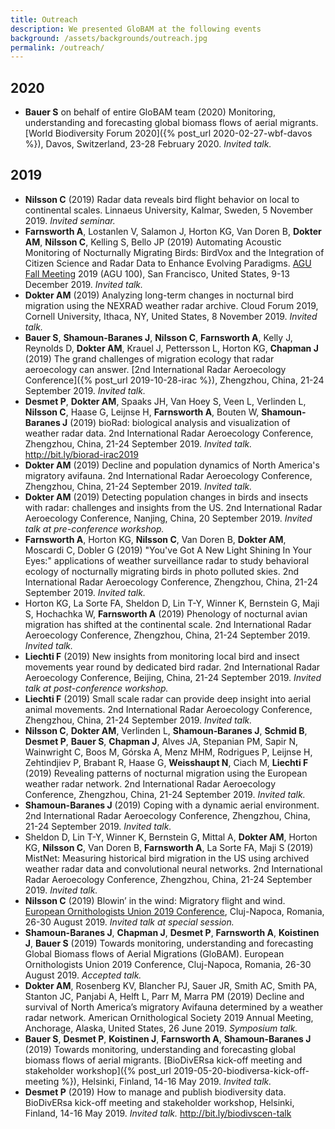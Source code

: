 ```yaml
---
title: Outreach
description: We presented GloBAM at the following events
background: /assets/backgrounds/outreach.jpg
permalink: /outreach/
---
```


## 2020

- **Bauer S** on behalf of entire GloBAM team (2020) Monitoring, understanding and forecasting global biomass flows of aerial migrants. [World Biodiversity Forum 2020]({% post_url 2020-02-27-wbf-davos %}), Davos, Switzerland, 23-28 February 2020. _Invited talk._

## 2019

- **Nilsson C** (2019) Radar data reveals bird flight behavior on local to continental scales. Linnaeus University, Kalmar, Sweden, 5 November 2019. _Invited seminar._
- **Farnsworth A**, Lostanlen V, Salamon J, Horton KG, Van Doren B, **Dokter AM**, **Nilsson C**, Kelling S, Bello JP (2019) Automating Acoustic Monitoring of Nocturnally Migrating Birds: BirdVox and the Integration of Citizen Science and Radar Data to Enhance Evolving Paradigms. [AGU Fall Meeting](https://www.agu.org/fall-meeting) 2019 (AGU 100), San Francisco, United States, 9-13 December 2019. _Invited talk._
- **Dokter AM** (2019) Analyzing long-term changes in nocturnal bird migration using the NEXRAD weather radar archive. Cloud Forum 2019, Cornell University, Ithaca, NY, United States, 8 November 2019. _Invited talk._
- **Bauer S**, **Shamoun-Baranes J**, **Nilsson C**, **Farnsworth A**, Kelly J, Reynolds D, **Dokter AM**, Krauel J, Pettersson L, Horton KG, **Chapman J** (2019) The grand challenges of migration ecology that radar aeroecology can answer. [2nd International Radar Aeroecology Conference]({% post_url 2019-10-28-irac %}), Zhengzhou, China, 21-24 September 2019. _Invited talk._
- **Desmet P**, **Dokter AM**, Spaaks JH, Van Hoey S, Veen L, Verlinden L, **Nilsson C**, Haase G, Leijnse H, **Farnsworth A**, Bouten W, **Shamoun‐Baranes J** (2019) bioRad: biological analysis and visualization of weather radar data. 2nd International Radar Aeroecology Conference, Zhengzhou, China, 21-24 September 2019. _Invited talk._ <http://bit.ly/biorad-irac2019>
- **Dokter AM** (2019) Decline and population dynamics of North America's migratory avifauna. 2nd International Radar Aeroecology Conference, Zhengzhou, China, 21-24 September 2019. _Invited talk._
- **Dokter AM** (2019) Detecting population changes in birds and insects with radar: challenges and insights from the US. 2nd International Radar Aeroecology Conference, Nanjing, China, 20 September 2019. _Invited talk at pre-conference workshop._
- **Farnsworth A**, Horton KG, **Nilsson C**, Van Doren B, **Dokter AM**, Moscardi C, Dobler G (2019) "You've Got A New Light Shining In Your Eyes:" applications of weather surveillance radar to study behavioral ecology of nocturnally migrating birds in photo polluted skies. 2nd International Radar Aeroecology Conference, Zhengzhou, China, 21-24 September 2019. _Invited talk._
- Horton KG, La Sorte FA, Sheldon D, Lin T-Y, Winner K, Bernstein G, Maji S, Hochachka W, **Farnsworth A** (2019) Phenology of nocturnal avian migration has shifted at the continental scale. 2nd International Radar Aeroecology Conference, Zhengzhou, China, 21-24 September 2019. _Invited talk._
- **Liechti F** (2019) New insights from monitoring local bird and insect
movements year round by dedicated bird radar. 2nd International Radar Aeroecology Conference, Beijing, China, 21-24 September 2019. _Invited talk at post-conference workshop._
- **Liechti F** (2019) Small scale radar can provide deep insight into aerial
animal movements. 2nd International Radar Aeroecology Conference, Zhengzhou, China, 21-24 September 2019. _Invited talk._
- **Nilsson C**, **Dokter AM**, Verlinden L, **Shamoun‐Baranes J**, **Schmid B**, **Desmet P**, **Bauer S**, **Chapman J**, Alves JA, Stepanian PM, Sapir N, Wainwright C, Boos M, Górska A, Menz MHM, Rodrigues P, Leijnse H, Zehtindjiev P, Brabant R, Haase G, **Weisshaupt N**, Ciach M, **Liechti F** (2019) Revealing patterns of nocturnal migration using the European weather radar network. 2nd International Radar Aeroecology Conference, Zhengzhou, China, 21-24 September 2019. _Invited talk._
- **Shamoun-Baranes J** (2019) Coping with a dynamic aerial environment. 2nd International Radar Aeroecology Conference, Zhengzhou, China, 21-24 September 2019. _Invited talk._
- Sheldon D, Lin T-Y, Winner K, Bernstein G, Mittal A, **Dokter AM**, Horton KG, **Nilsson C**, Van Doren B, **Farnsworth A**, La Sorte FA, Maji S (2019) MistNet: Measuring historical bird migration in the US using archived weather radar data and convolutional neural networks. 2nd International Radar Aeroecology Conference, Zhengzhou, China, 21-24 September 2019. _Invited talk._
- **Nilsson C** (2019) Blowin’ in the wind: Migratory flight and wind. [European Ornithologists Union 2019 Conference](https://eounion.org/about/previous-conferences/cluj-napoca-2019/), Cluj-Napoca, Romania, 26-30 August 2019. _Invited talk at special session._
- **Shamoun-Baranes J**, **Chapman J**, **Desmet P**, **Farnsworth A**, **Koistinen J**, **Bauer S** (2019) Towards monitoring, understanding and forecasting Global Biomass flows of Aerial Migrations (GloBAM). European Ornithologists Union 2019 Conference, Cluj-Napoca, Romania, 26-30 August 2019. _Accepted talk._
- **Dokter AM**, Rosenberg KV, Blancher PJ, Sauer JR, Smith AC, Smith PA, Stanton JC, Panjabi A, Helft L, Parr M, Marra PM (2019) Decline and survival of North America’s migratory Avifauna determined by a weather radar network. American Ornithological Society 2019 Annual Meeting, Anchorage, Alaska, United States, 26 June 2019. _Symposium talk._
- **Bauer S**, **Desmet P**, **Koistinen J**, **Farnsworth A**, **Shamoun-Baranes J** (2019) Towards monitoring, understanding and forecasting global biomass flows of aerial migrants. [BioDivERsa kick-off meeting and stakeholder workshop]({% post_url 2019-05-20-biodiversa-kick-off-meeting %}), Helsinki, Finland, 14-16 May 2019. _Invited talk._
- **Desmet P** (2019) How to manage and publish biodiversity data. BioDivERsa kick-off meeting and stakeholder workshop, Helsinki, Finland, 14-16 May 2019. _Invited talk._ <http://bit.ly/biodivscen-talk>
